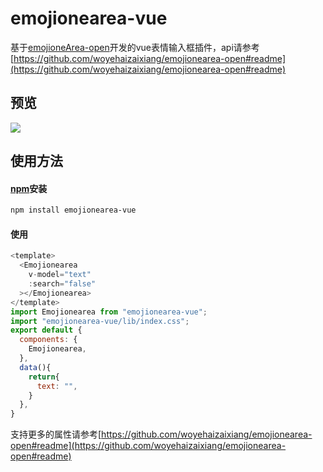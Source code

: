 # emojionearea-vue

基于[emojioneArea-open](https://github.com/woyehaizaixiang/emojionearea-open)开发的vue表情输入框插件，api请参考[https://github.com/woyehaizaixiang/emojionearea-open#readme](https://github.com/woyehaizaixiang/emojionearea-open#readme)

## 预览
![](https://github.com/woyehaizaixiang/emojionearea-open/example/demo.png)

## 使用方法

#### [npm](https://www.npmjs.com/)安装

```bash
npm install emojionearea-vue
```

#### 使用

```js
<template>
  <Emojionearea
    v-model="text"
    :search="false"
  ></Emojionearea>
</template>
import Emojionearea from "emojionearea-vue";
import "emojionearea-vue/lib/index.css";
export default {
  components: {
    Emojionearea,
  },
  data(){
    return{
      text: "",
    }
  },
}
```

支持更多的属性请参考[https://github.com/woyehaizaixiang/emojionearea-open#readme](https://github.com/woyehaizaixiang/emojionearea-open#readme)